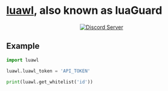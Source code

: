 # <b>[luawl](https://luawl.com)</b>, also known as <b>luaGuard</b>

<center><a href="https://discord.gg/w7ubyMZyyw"><img src="https://img.shields.io/discord/917573858461102080?color=5865F2&logo=discord&logoColor=white" alt="Discord Server"/></a></center>

## Example
```py
import luawl

luawl.luawl_token = 'API_TOKEN'

print(luawl.get_whitelist('id'))
```